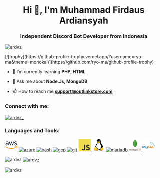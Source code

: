 <h1 align="center">Hi 👋, I'm Muhammad Firdaus Ardiansyah</h1>
<h3 align="center">Independent Discord Bot Developer from Indonesia</h3>

<p align="left"> <img src="https://komarev.com/ghpvc/?username=ardvz&label=Profile%20views&color=0e75b6&style=flat" alt="ardvz" /> </p>

<p align="left"> [![trophy](https://github-profile-trophy.vercel.app/?username=ryo-ma&theme=monokai)](https://github.com/ryo-ma/github-profile-trophy) </p>

- 🌱 I’m currently learning **PHP, HTML**

- 💬 Ask me about **Node.Js, MongoDB**

- 📫 How to reach me **support@outlinkstore.com**

<h3 align="left">Connect with me:</h3>
<p align="left">
<a href="https://instagram.com/ardvz_" target="blank"><img align="center" src="https://raw.githubusercontent.com/rahuldkjain/github-profile-readme-generator/master/src/images/icons/Social/instagram.svg" alt="ardvz_" height="30" width="40" /></a>
</p>

<h3 align="left">Languages and Tools:</h3>
<p align="left"> <a href="https://aws.amazon.com" target="_blank" rel="noreferrer"> <img src="https://raw.githubusercontent.com/devicons/devicon/master/icons/amazonwebservices/amazonwebservices-original-wordmark.svg" alt="aws" width="40" height="40"/> </a> <a href="https://azure.microsoft.com/en-in/" target="_blank" rel="noreferrer"> <img src="https://www.vectorlogo.zone/logos/microsoft_azure/microsoft_azure-icon.svg" alt="azure" width="40" height="40"/> </a> <a href="https://www.gnu.org/software/bash/" target="_blank" rel="noreferrer"> <img src="https://www.vectorlogo.zone/logos/gnu_bash/gnu_bash-icon.svg" alt="bash" width="40" height="40"/> </a> <a href="https://cloud.google.com" target="_blank" rel="noreferrer"> <img src="https://www.vectorlogo.zone/logos/google_cloud/google_cloud-icon.svg" alt="gcp" width="40" height="40"/> </a> <a href="https://git-scm.com/" target="_blank" rel="noreferrer"> <img src="https://www.vectorlogo.zone/logos/git-scm/git-scm-icon.svg" alt="git" width="40" height="40"/> </a> <a href="https://developer.mozilla.org/en-US/docs/Web/JavaScript" target="_blank" rel="noreferrer"> <img src="https://raw.githubusercontent.com/devicons/devicon/master/icons/javascript/javascript-original.svg" alt="javascript" width="40" height="40"/> </a> <a href="https://www.linux.org/" target="_blank" rel="noreferrer"> <img src="https://raw.githubusercontent.com/devicons/devicon/master/icons/linux/linux-original.svg" alt="linux" width="40" height="40"/> </a> <a href="https://mariadb.org/" target="_blank" rel="noreferrer"> <img src="https://www.vectorlogo.zone/logos/mariadb/mariadb-icon.svg" alt="mariadb" width="40" height="40"/> </a> <a href="https://www.mongodb.com/" target="_blank" rel="noreferrer"> <img src="https://raw.githubusercontent.com/devicons/devicon/master/icons/mongodb/mongodb-original-wordmark.svg" alt="mongodb" width="40" height="40"/> </a> <a href="https://www.mysql.com/" target="_blank" rel="noreferrer"> <img src="https://raw.githubusercontent.com/devicons/devicon/master/icons/mysql/mysql-original-wordmark.svg" alt="mysql" width="40" height="40"/> </a> </p>

<p><img align="left" src="https://github-readme-stats.vercel.app/api/top-langs?username=ardvz&show_icons=true&locale=en&layout=compact" alt="ardvz" /></p>

<p>&nbsp;<img align="center" src="https://github-readme-stats.vercel.app/api?username=ardvz&show_icons=true&locale=en" alt="ardvz" /></p>

<p><img align="center" src="https://github-readme-streak-stats.herokuapp.com/?user=ardvz&" alt="ardvz" /></p>
